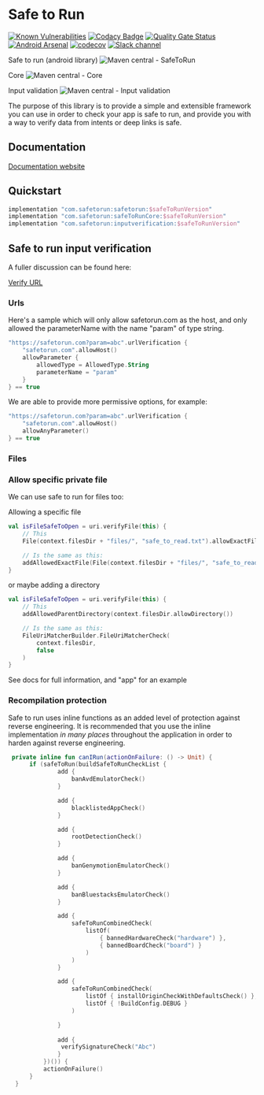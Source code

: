 # Safe to Run

[![Known Vulnerabilities](https://snyk.io/test/github/safetorun/safe_to_run/badge.svg)](https://snyk.io/test/github/safetorun/safe_to_run)
[![Codacy Badge](https://app.codacy.com/project/badge/Grade/64152443e1fa4a30b17a2739294d3d47)](https://www.codacy.com/gh/Safetorun/safe_to_run/dashboard?utm_source=github.com&amp;utm_medium=referral&amp;utm_content=Safetorun/safe_to_run&amp;utm_campaign=Badge_Grade)
[![Quality Gate Status](https://sonarcloud.io/api/project_badges/measure?project=dllewellyn_safe_to_run&metric=alert_status)](https://sonarcloud.io/dashboard?id=dllewellyn_safe_to_run) 
[![Android Arsenal](https://img.shields.io/badge/Android%20Arsenal-Safe%20To%20Run-brightgreen.svg?style=flat)](https://android-arsenal.com/details/1/8330)
[![codecov](https://codecov.io/gh/Safetorun/safe_to_run/branch/master/graph/badge.svg?token=2CUARL5E6B)](https://codecov.io/gh/Safetorun/safe_to_run)
[![Slack channel](https://img.shields.io/badge/chat-slack-blue.svg?logo=slack)](https://join.slack.com/t/safetorun/shared_invite/zt-1kfcp4cw0-Cr_BxI5AG~LOEpnM39NIhw)

Safe to run (android library)
![Maven central - SafeToRun](https://maven-badges.herokuapp.com/maven-central/com.safetorun/safetorun/badge.svg)

Core
![Maven central - Core](https://maven-badges.herokuapp.com/maven-central/com.safetorun/safeToRunCore/badge.svg)

Input validation
![Maven central - Input validation](https://maven-badges.herokuapp.com/maven-central/com.safetorun/inputverification/badge.svg)



The purpose of this library is to provide a simple and extensible framework you can use in order to check your app
is safe to run, and provide you with a way to verify data from intents or deep links is safe.  

## Documentation

[Documentation website](https://safetorun.gitbook.io/safe-to-run/)

## Quickstart

```groovy
implementation "com.safetorun:safetorun:$safeToRunVersion"
implementation "com.safetorun:safeToRunCore:$safeToRunVersion"
implementation "com.safetorun:inputverification:$safeToRunVersion"
```

## Safe to run input verification

A fuller discussion can be found here:

[Verify URL](https://safetorun.github.io/docs/verifyurls)

### Urls 

Here's a sample which will only allow safetorun.com as the host, and only
allowed the parameterName with the name "param" of type string.

```kotlin
"https://safetorun.com?param=abc".urlVerification {
    "safetorun.com".allowHost()
    allowParameter {
        allowedType = AllowedType.String
        parameterName = "param"
    }
} == true 
```

We are able to provide more permissive options, for example:

```kotlin
"https://safetorun.com?param=abc".urlVerification {
    "safetorun.com".allowHost()
    allowAnyParameter()
} == true
```

### Files

### Allow specific private file

We can use safe to run for files too: 

Allowing a specific file 

```kotlin
val isFileSafeToOpen = uri.verifyFile(this) {
    // This
    File(context.filesDir + "files/", "safe_to_read.txt").allowExactFile()

    // Is the same as this:
    addAllowedExactFile(File(context.filesDir + "files/", "safe_to_read.txt"))
}
```

or maybe adding a directory 

```kotlin
val isFileSafeToOpen = uri.verifyFile(this) {
    // This
    addAllowedParentDirectory(context.filesDir.allowDirectory())

    // Is the same as this:
    FileUriMatcherBuilder.FileUriMatcherCheck(
        context.filesDir,
        false
    )
}
```

See docs for full information, and "app" for an example


### Recompilation protection 

Safe to run uses inline functions as an added level of protection against reverse engineering. It is
recommended that you use the inline implementation *in many places* throughout the application in 
order to harden against reverse engineering.

```kotlin
 private inline fun canIRun(actionOnFailure: () -> Unit) {
      if (safeToRun(buildSafeToRunCheckList {
              add {
                  banAvdEmulatorCheck()
              }

              add {
                  blacklistedAppCheck()
              }

              add {
                  rootDetectionCheck()
              }

              add {
                  banGenymotionEmulatorCheck()
              }

              add {
                  banBluestacksEmulatorCheck()
              }

              add {
                  safeToRunCombinedCheck(
                      listOf(
                          { bannedHardwareCheck("hardware") },
                          { bannedBoardCheck("board") }
                      )
                  )
              }

              add {
                  safeToRunCombinedCheck(
                      listOf { installOriginCheckWithDefaultsCheck() },
                      listOf { !BuildConfig.DEBUG }
                  )

              }
        
              add {
               verifySignatureCheck("Abc")
              }
          })()) {
          actionOnFailure()
      }
  }
```
